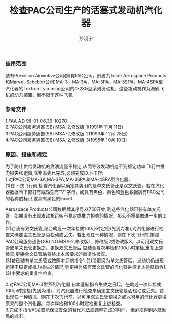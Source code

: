 ﻿---
amendno: 39-2135  
cadno: CAD1998-MULT-05  
title: 检查PAC公司生产的活塞式发动机汽化器  
publishdate: 1998-02-09  
effdate: 1998-02-13  
acmodels: ["MULT"]  
tags: ["ALL"]  
engs: ["O-235"]  
pns: []  
mfrs: ["PAC","Textron Lycoming"]  
admins: 民航总局  
author: 孙晓宁  
---
  
### 适用范围  
装有Precision Airmotive公司(简称PAC公司，前者为Facet Aerospace Products和Marvel-Schebler公司)MA-3，MA-3A，MA-3PA，MA-3SPA，MA-4SPA型汽化器的Textron Lycoming公司的O-235型系列发动机，这些发动机作为海鸥飞机的动力装置，但不限于这种飞机  
  
<!--more-->  
### 参考文件  
  1.FAA AD 98-01-06,39-10270  
  2.PAC公司服务通告(SB) MSA-2,修改版 1(1991年 11月 11日)  
  3.PAC公司服务通告(SB) MSA-2,修改版 2(1993年 12月 28日)  
  4.PAC公司服务通告(SB) MSA-2,修改版 3(1995年 10月 10日)  
  
### 原因、措施和规定  

  为了防止供给发动机的燃油流量不稳定,从而导致发动机达不到额定功率,飞行中推力损失和迫降,除非事先已完成,必须完成以下工作:  
  1.对PAC公司MA-3A,MA-3PA,MA-3SPA和MA-4SPA型汽化器:  
  (1)在下次飞行前,检查汽化器以确定其装用的是单文氏管还是双文氏管。若在汽化器数据牌下部打有或蚀刻有"V"字母，或具有黑色、黄色和蓝色数据牌有PAC公司的名称或标识,或具有黑色的Facet  
  
Aerospace Products公司数据牌其序号从750开始,则这些汽化器已装有单文氏管，如果没有出现发动机运转不稳定或推力损失的情况，那么不需要做进一步的工作。  
  (2)若装有双文氏管,结合昀近一次年检或100小时定检(先到为准),对汽化器进行检查来确定主文氏管是否松动或丢失。若出现任一种情况，则在下次飞行前,按照PAC公司服务通告(SB) NO.MSA-2,修改版1、修改版2或修改版3，以可用双文氏管或单文氏管更换之。更换双文氏管后,应结合每次年检和100小时定检,重复上述检查;更换单文氏管后将终止本段要求的重复性检查。  
(3)若已装有单文氏管或按照本适航指令1.(2)段更换为单文氏管后，发动机仍出现运转不稳定或推力损失的情况,则更换为装有双文氏管的汽化器并恢复本适航指令1.(2)中要求的重复性检查。  
  
  2.对PAC公司MA-3型系列汽化器:自本适航指令生效之日起，在昀近一次年检或100小时定检(先到为准)，对汽化器进行检查来确定主文氏管是否松动或丢失。若出现任一种情况，则在下次飞行前，以可用双文氏管更换之或以可用的汽化器更换原来的整个汽化器。每次年检和100小时定检重复上述检查。  
  3.完成本指令可采取能保证安全的替代方法或调整完成的时间，但必须得到适航当局的批准。  
  
